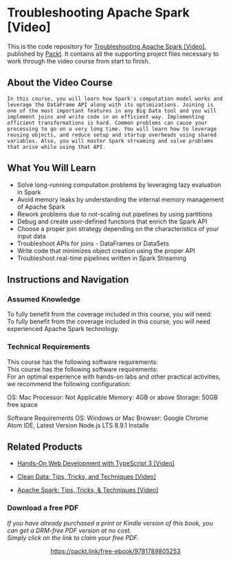 # Troubleshooting Apache Spark [Video]
This is the code repository for [Troubleshooting Apache Spark [Video]](https://www.packtpub.com/application-development/troubleshooting-apache-spark-video?utm_source=github&utm_medium=repository&utm_campaign=9781789805253), published by [Packt](https://www.packtpub.com/?utm_source=github). It contains all the supporting project files necessary to work through the video course from start to finish.
## About the Video Course
	In this course, you will learn how Spark's computation model works and leverage the DataFrame API along with its optimizations. Joining is one of the most important features in any Big Data tool and you will implement joins and write code in an efficient way. Implementing efficient transformations is hard. Common problems can cause your processing to go on a very long time. You will learn how to leverage reusing objects, and reduce setup and startup overheads using shared variables. Also, you will master Spark streaming and solve problems that arise while using that API.

<H2>What You Will Learn</H2>
<DIV class=book-info-will-learn-text>
<UL>
<LI>Solve long-running computation problems by leveraging lazy evaluation in Spark 
<LI>Avoid memory leaks by understanding the internal memory management of Apache Spark 
<LI>Rework problems due to not-scaling out pipelines by using partitions&nbsp; 
<LI>Debug and create user-defined functions that enrich the Spark API 
<LI>Choose a proper join strategy depending on the characteristics of your input data 
<LI>Troubleshoot APIs for joins - DataFrames or DataSets 
<LI>Write code that minimizes object creation using the proper API 
<LI>Troubleshoot real-time pipelines written in Spark Streaming </LI></UL></DIV>

## Instructions and Navigation
### Assumed Knowledge
To fully benefit from the coverage included in this course, you will need:<br/>
To fully benefit from the coverage included in this course, you will need
experienced Apache Spark technology.

### Technical Requirements
This course has the following software requirements:<br/>
This course has the following software requirements:<br/>
For an optimal experience with hands-on labs and other practical activities, we recommend the following configuration:

OS: Mac
Processor: Not Applicable
Memory: 4GB or above
Storage: 50GB free space

Software Requirements
OS: Windows or Mac
Browser: Google Chrome
Atom IDE, Latest Version
Node.js LTS 8.9.1 Installe

## Related Products
* [Hands-On Web Development with TypeScript 3 [Video]](https://www.packtpub.com/application-development/hands-web-development-typescript-3-video?utm_source=github&utm_medium=repository&utm_campaign=9781789616095)

* [Clean Data: Tips, Tricks, and Techniques [Video]](https://www.packtpub.com/big-data-and-business-intelligence/clean-data-tips-tricks-and-techniques-video?utm_source=github&utm_medium=repository&utm_campaign=9781789808902)

* [Apache Spark: Tips, Tricks, & Techniques [Video]](https://www.packtpub.com/application-development/apache-spark-tips-tricks-techniques-video?utm_source=github&utm_medium=repository&utm_campaign=9781789801125)


### Download a free PDF

 <i>If you have already purchased a print or Kindle version of this book, you can get a DRM-free PDF version at no cost.<br>Simply click on the link to claim your free PDF.</i>
<p align="center"> <a href="https://packt.link/free-ebook/9781789805253">https://packt.link/free-ebook/9781789805253 </a> </p>